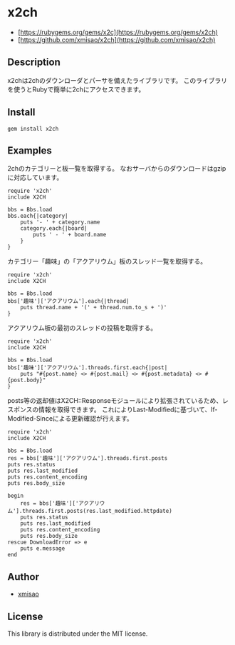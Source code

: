 # x2ch

- [https://rubygems.org/gems/x2c](https://rubygems.org/gems/x2ch)
- [https://github.com/xmisao/x2ch](https://github.com/xmisao/x2ch)

## Description

x2chは2chのダウンローダとパーサを備えたライブラリです。
このライブラリを使うとRubyで簡単に2chにアクセスできます。

## Install

    gem install x2ch

## Examples

2chのカテゴリーと板一覧を取得する。
なおサーバからのダウンロードはgzipに対応しています。

    require 'x2ch'
    include X2CH
    
    bbs = Bbs.load
    bbs.each{|category|
        puts '- ' + category.name
        category.each{|board|
            puts ' - ' + board.name 
        }
    }

カテゴリー「趣味」の「アクアリウム」板のスレッド一覧を取得する。

    require 'x2ch'
    include X2CH
    
    bbs = Bbs.load
    bbs['趣味']['アクアリウム'].each{|thread|
        puts thread.name + '(' + thread.num.to_s + ')'
    }

アクアリウム板の最初のスレッドの投稿を取得する。

    require 'x2ch'
    include X2CH
    
    bbs = Bbs.load
    bbs['趣味']['アクアリウム'].threads.first.each{|post|
        puts "#{post.name} <> #{post.mail} <> #{post.metadata} <> #{post.body}"
    }

posts等の返却値はX2CH::Responseモジュールにより拡張されているため、レスポンスの情報を取得できます。
これによりLast-Modifiedに基づいて、If-Modified-Sinceによる更新確認が行えます。

    require 'x2ch'
    include X2CH
    
    bbs = Bbs.load
    res = bbs['趣味']['アクアリウム'].threads.first.posts
    puts res.status
    puts res.last_modified
    puts res.content_encoding
    puts res.body_size
    
    begin
    	res = bbs['趣味']['アクアリウム'].threads.first.posts(res.last_modified.httpdate)
    	puts res.status
    	puts res.last_modified
    	puts res.content_encoding
    	puts res.body_size
    rescue DownloadError => e
    	puts e.message
    end

## Author

- [xmisao](http://www.xmisao.com/)

## License

This library is distributed under the MIT license.
